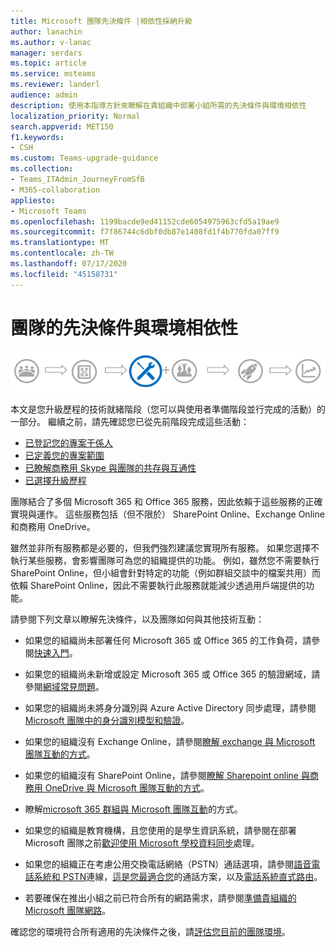 ```yaml
---
title: Microsoft 團隊先決條件 |相依性採納升級
author: lanachin
ms.author: v-lanac
manager: serdars
ms.topic: article
ms.service: msteams
ms.reviewer: landerl
audience: admin
description: 使用本指導方針來瞭解在貴組織中部署小組所需的先決條件與環境相依性
localization_priority: Normal
search.appverid: MET150
f1.keywords:
- CSH
ms.custom: Teams-upgrade-guidance
ms.collection:
- Teams_ITAdmin_JourneyFromSfB
- M365-collaboration
appliesto:
- Microsoft Teams
ms.openlocfilehash: 1199bacde9ed41152cde6054975963cfd5a19ae9
ms.sourcegitcommit: f7f86744c6dbf0db87e1408fd1f4b770fda07ff9
ms.translationtype: MT
ms.contentlocale: zh-TW
ms.lasthandoff: 07/17/2020
ms.locfileid: "45158731"
---
```

# <a name="prerequisites-and-environmental-dependencies-for-teams"></a>團隊的先決條件與環境相依性

![升級歷程圖表，強調技術就緒階段](media/upgrade-banner-tech-readiness.png "升級歷程階段，重點放在技術準備階段")

本文是您升級歷程的技術就緒階段（您可以與使用者準備階段並行完成的活動）的一部分。 繼續之前，請先確認您已從先前階段完成這些活動：

- [已登記您的專案干係人](upgrade-enlist-stakeholders.md)
- [已定義您的專案範圍](https://aka.ms/SkypetoTeams-Scope)
- [已瞭解商務用 Skype 與團隊的共存與互通性](https://aka.ms/SkypeToTeams-Coexist)
- [已選擇升級歷程](upgrade-and-coexistence-of-skypeforbusiness-and-teams.md)

團隊結合了多個 Microsoft 365 和 Office 365 服務，因此依賴于這些服務的正確實現與運作。 這些服務包括（但不限於） SharePoint Online、Exchange Online 和商務用 OneDrive。

雖然並非所有服務都是必要的，但我們強烈建議您實現所有服務。 如果您選擇不執行某些服務，會影響團隊可為您的組織提供的功能。 例如，雖然您不需要執行 SharePoint Online，但小組會針對特定的功能（例如群組交談中的檔案共用）而依賴 SharePoint Online，因此不需要執行此服務就能減少透過用戶端提供的功能。

請參閱下列文章以瞭解先決條件，以及團隊如何與其他技術互動：

- 如果您的組織尚未部署任何 Microsoft 365 或 Office 365 的工作負荷，請參閱[快速入門](https://support.office.com/article/Get-started-with-Office-365-for-Business-d6466f0d-5d13-464a-adcb-00906ae87029)。

- 如果您的組織尚未新增或設定 Microsoft 365 或 Office 365 的驗證網域，請參閱[網域常見問題](https://support.office.com/article/Verify-your-Office-365-domain-to-prove-ownership-nonprofit-or-education-status-or-to-activate-Yammer-87d1844e-aa47-4dc0-a61b-1b773fd4e590)。

- 如果您的組織尚未將身分識別與 Azure Active Directory 同步處理，請參閱[Microsoft 團隊中的身分識別模型和驗證](identify-models-authentication.md)。

- 如果您的組織沒有 Exchange Online，請參閱[瞭解 exchange 與 Microsoft 團隊互動的方式](Exchange-Teams-interact.md)。

- 如果您的組織沒有 SharePoint Online，請參閱[瞭解 Sharepoint online 與商務用 OneDrive 與 Microsoft 團隊互動的方式](SharePoint-OneDrive-interact.md)。

- 瞭解[microsoft 365 群組與 Microsoft 團隊互動](Office-365-groups.md)的方式。

- 如果您的組織是教育機構，且您使用的是學生資訊系統，請參閱在部署 Microsoft 團隊之前[歡迎使用 Microsoft 學校資料同步](https://docs.microsoft.com/schooldatasync)處理。

- 如果您的組織正在考慮公用交換電話網絡（PSTN）通話選項，請參閱[語音電話系統和 PSTN](cloud-voice-landing-page.md)連線，[這是您最適合您](calling-plan-landing-page.md)的通話方案，以及[電話系統直式路由](direct-routing-landing-page.md)。

- 若要確保在推出小組之前已符合所有的網路需求，請參閱[準備貴組織的 Microsoft 團隊網路](prepare-network.md)。

確認您的環境符合所有適用的先決條件之後，請[評估您目前的團隊環境](upgrade-plan-journey-evaluate-environment.md)。
